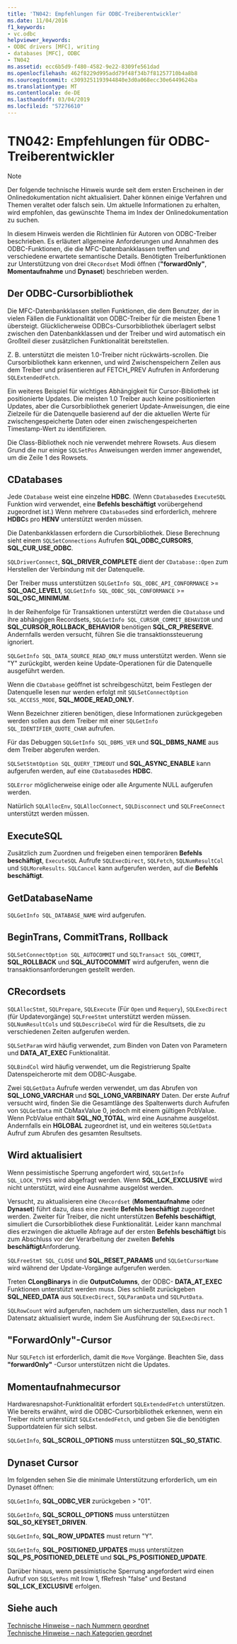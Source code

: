 ```yaml
---
title: 'TN042: Empfehlungen für ODBC-Treiberentwickler'
ms.date: 11/04/2016
f1_keywords:
- vc.odbc
helpviewer_keywords:
- ODBC drivers [MFC], writing
- databases [MFC], ODBC
- TN042
ms.assetid: ecc6b5d9-f480-4582-9e22-8309fe561dad
ms.openlocfilehash: 462f8229d995add79f48f34b7f81257710b4a8b8
ms.sourcegitcommit: c3093251193944840e3d0a068ecc30e6449624ba
ms.translationtype: MT
ms.contentlocale: de-DE
ms.lasthandoff: 03/04/2019
ms.locfileid: "57276610"
---
```

# <a name="tn042-odbc-driver-developer-recommendations"></a>TN042: Empfehlungen für ODBC-Treiberentwickler

> [!NOTE]
>  Der folgende technische Hinweis wurde seit dem ersten Erscheinen in der Onlinedokumentation nicht aktualisiert. Daher können einige Verfahren und Themen veraltet oder falsch sein. Um aktuelle Informationen zu erhalten, wird empfohlen, das gewünschte Thema im Index der Onlinedokumentation zu suchen.

In diesem Hinweis werden die Richtlinien für Autoren von ODBC-Treiber beschrieben. Es erläutert allgemeine Anforderungen und Annahmen des ODBC-Funktionen, die die MFC-Datenbankklassen treffen und verschiedene erwartete semantische Details. Benötigten Treiberfunktionen zur Unterstützung von drei `CRecordset` Modi öffnen (**"forwardOnly"**, **Momentaufnahme** und **Dynaset**) beschrieben werden.

## <a name="odbcs-cursor-library"></a>Der ODBC-Cursorbibliothek

Die MFC-Datenbankklassen stellen Funktionen, die dem Benutzer, der in vielen Fällen die Funktionalität von ODBC-Treiber für die meisten Ebene 1 übersteigt. Glücklicherweise ODBCs-Cursorbibliothek überlagert selbst zwischen den Datenbankklassen und der Treiber und wird automatisch ein Großteil dieser zusätzlichen Funktionalität bereitstellen.

Z. B. unterstützt die meisten 1.0-Treiber nicht rückwärts-scrollen. Die Cursorbibliothek kann erkennen, und wird Zwischenspeichern Zeilen aus dem Treiber und präsentieren auf FETCH_PREV Aufrufen in Anforderung `SQLExtendedFetch`.

Ein weiteres Beispiel für wichtiges Abhängigkeit für Cursor-Bibliothek ist positionierte Updates. Die meisten 1.0 Treiber auch keine positionierten Updates, aber die Cursorbibliothek generiert Update-Anweisungen, die eine Zielzeile für die Datenquelle basierend auf der die aktuellen Werte für zwischengespeicherte Daten oder einen zwischengespeicherten Timestamp-Wert zu identifizieren.

Die Class-Bibliothek noch nie verwendet mehrere Rowsets. Aus diesem Grund die nur einige `SQLSetPos` Anweisungen werden immer angewendet, um die Zeile 1 des Rowsets.

## <a name="cdatabases"></a>CDatabases

Jede `CDatabase` weist eine einzelne **HDBC**. (Wenn `CDatabase`des `ExecuteSQL` Funktion wird verwendet, eine **Befehls beschäftigt** vorübergehend zugeordnet ist.) Wenn mehrere `CDatabase`des sind erforderlich, mehrere **HDBC**s pro **HENV** unterstützt werden müssen.

Die Datenbankklassen erfordern die Cursorbibliothek. Diese Berechnung sieht einem `SQLSetConnections` Aufrufen **SQL_ODBC_CURSORS**, **SQL_CUR_USE_ODBC**.

`SQLDriverConnect`, **SQL_DRIVER_COMPLETE** dient der `CDatabase::Open` zum Herstellen der Verbindung mit der Datenquelle.

Der Treiber muss unterstützen `SQLGetInfo SQL_ODBC_API_CONFORMANCE`  >=  **SQL_OAC_LEVEL1**, `SQLGetInfo SQL_ODBC_SQL_CONFORMANCE`  >=  **SQL_OSC_MINIMUM**.

In der Reihenfolge für Transaktionen unterstützt werden die `CDatabase` und ihre abhängigen Recordsets, `SQLGetInfo SQL_CURSOR_COMMIT_BEHAVIOR` und **SQL_CURSOR_ROLLBACK_BEHAVIOR** benötigen **SQL_CR_PRESERVE**. Andernfalls werden versucht, führen Sie die transaktionssteuerung ignoriert.

`SQLGetInfo SQL_DATA_SOURCE_READ_ONLY` muss unterstützt werden. Wenn sie "Y" zurückgibt, werden keine Update-Operationen für die Datenquelle ausgeführt werden.

Wenn die `CDatabase` geöffnet ist schreibgeschützt, beim Festlegen der Datenquelle lesen nur werden erfolgt mit `SQLSetConnectOption SQL_ACCESS_MODE`, **SQL_MODE_READ_ONLY**.

Wenn Bezeichner zitieren benötigen, diese Informationen zurückgegeben werden sollen aus dem Treiber mit einer `SQLGetInfo SQL_IDENTIFIER_QUOTE_CHAR` aufrufen.

Für das Debuggen `SQLGetInfo SQL_DBMS_VER` und **SQL_DBMS_NAME** aus dem Treiber abgerufen werden.

`SQLSetStmtOption SQL_QUERY_TIMEOUT` und **SQL_ASYNC_ENABLE** kann aufgerufen werden, auf eine `CDatabase`des **HDBC**.

`SQLError` möglicherweise einige oder alle Argumente NULL aufgerufen werden.

Natürlich `SQLAllocEnv`, `SQLAllocConnect`, `SQLDisconnect` und `SQLFreeConnect` unterstützt werden müssen.

## <a name="executesql"></a>ExecuteSQL

Zusätzlich zum Zuordnen und freigeben einen temporären **Befehls beschäftigt**, `ExecuteSQL` Aufrufe `SQLExecDirect`, `SQLFetch`, `SQLNumResultCol` und `SQLMoreResults`. `SQLCancel` kann aufgerufen werden, auf die **Befehls beschäftigt**.

## <a name="getdatabasename"></a>GetDatabaseName

`SQLGetInfo SQL_DATABASE_NAME` wird aufgerufen.

## <a name="begintrans-committrans-rollback"></a>BeginTrans, CommitTrans, Rollback

`SQLSetConnectOption SQL_AUTOCOMMIT` und `SQLTransact SQL_COMMIT`, **SQL_ROLLBACK** und **SQL_AUTOCOMMIT** wird aufgerufen, wenn die transaktionsanforderungen gestellt werden.

## <a name="crecordsets"></a>CRecordsets

`SQLAllocStmt`, `SQLPrepare`, `SQLExecute` (Für `Open` und `Requery`), `SQLExecDirect` (für Updatevorgänge) `SQLFreeStmt` unterstützt werden müssen. `SQLNumResultCols` und `SQLDescribeCol` wird für die Resultsets, die zu verschiedenen Zeiten aufgerufen werden.

`SQLSetParam` wird häufig verwendet, zum Binden von Daten von Parametern und **DATA_AT_EXEC** Funktionalität.

`SQLBindCol` wird häufig verwendet, um die Registrierung Spalte Datenspeicherorte mit dem ODBC-Ausgabe.

Zwei `SQLGetData` Aufrufe werden verwendet, um das Abrufen von **SQL_LONG_VARCHAR** und **SQL_LONG_VARBINARY** Daten. Der erste Aufruf versucht wird, finden Sie die Gesamtlänge des Spaltenwerts durch Aufrufen von `SQLGetData` mit CbMaxValue 0, jedoch mit einem gültigen PcbValue. Wenn PcbValue enthält **SQL_NO_TOTAL**, wird eine Ausnahme ausgelöst. Andernfalls ein **HGLOBAL** zugeordnet ist, und ein weiteres `SQLGetData` Aufruf zum Abrufen des gesamten Resultsets.

## <a name="updating"></a>Wird aktualisiert

Wenn pessimistische Sperrung angefordert wird, `SQLGetInfo SQL_LOCK_TYPES` wird abgefragt werden. Wenn **SQL_LCK_EXCLUSIVE** wird nicht unterstützt, wird eine Ausnahme ausgelöst werden.

Versucht, zu aktualisieren eine `CRecordset` (**Momentaufnahme** oder **Dynaset**) führt dazu, dass eine zweite **Befehls beschäftigt** zugeordnet werden. Zweiter für Treiber, die nicht unterstützen **Befehls beschäftigt**, simuliert die Cursorbibliothek diese Funktionalität. Leider kann manchmal dies erzwingen die aktuelle Abfrage auf der ersten **Befehls beschäftigt** bis zum Abschluss vor der Verarbeitung der zweiten **Befehls beschäftigt**Anforderung.

`SQLFreeStmt SQL_CLOSE` und **SQL_RESET_PARAMS** und `SQLGetCursorName` wird während der Update-Vorgänge aufgerufen werden.

Treten **CLongBinarys** in die **OutputColumns**, der ODBC- **DATA_AT_EXEC** Funktionen unterstützt werden muss. Dies schließt zurückgeben **SQL_NEED_DATA** aus `SQLExecDirect`, `SQLParamData` und `SQLPutData`.

`SQLRowCount` wird aufgerufen, nachdem um sicherzustellen, dass nur noch 1 Datensatz aktualisiert wurde, indem Sie Ausführung der `SQLExecDirect`.

## <a name="forwardonly-cursors"></a>"ForwardOnly"-Cursor

Nur `SQLFetch` ist erforderlich, damit die `Move` Vorgänge. Beachten Sie, dass **"forwardOnly"** -Cursor unterstützen nicht die Updates.

## <a name="snapshot-cursors"></a>Momentaufnahmecursor

Hardwaresnapshot-Funktionalität erfordert `SQLExtendedFetch` unterstützen. Wie bereits erwähnt, wird die ODBC-Cursorbibliothek erkennen, wenn ein Treiber nicht unterstützt `SQLExtendedFetch`, und geben Sie die benötigten Supportdateien für sich selbst.

`SQLGetInfo`, **SQL_SCROLL_OPTIONS** muss unterstützen **SQL_SO_STATIC**.

## <a name="dynaset-cursors"></a>Dynaset Cursor

Im folgenden sehen Sie die minimale Unterstützung erforderlich, um ein Dynaset öffnen:

`SQLGetInfo`, **SQL_ODBC_VER** zurückgeben > "01".

`SQLGetInfo`, **SQL_SCROLL_OPTIONS** muss unterstützen **SQL_SO_KEYSET_DRIVEN**.

`SQLGetInfo`, **SQL_ROW_UPDATES** must return "Y".

`SQLGetInfo`, **SQL_POSITIONED_UPDATES** muss unterstützen **SQL_PS_POSITIONED_DELETE** und **SQL_PS_POSITIONED_UPDATE**.

Darüber hinaus, wenn pessimistische Sperrung angefordert wird einen Aufruf von `SQLSetPos` mit Irow 1, fRefresh "false" und Bestand **SQL_LCK_EXCLUSIVE** erfolgen.

## <a name="see-also"></a>Siehe auch

[Technische Hinweise – nach Nummern geordnet](../mfc/technical-notes-by-number.md)<br/>
[Technische Hinweise – nach Kategorien geordnet](../mfc/technical-notes-by-category.md)
